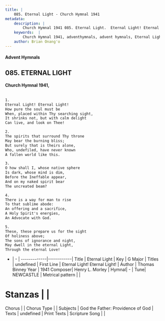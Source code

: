 ```yaml
---
title: |
    085. Eternal Light - Church Hymnal 1941
metadata:
    description: |
        Church Hymnal 1941 085. Eternal Light.  Eternal Light! Eternal Light!  How pure the soul must be  When, placed within Thy searching sight,  It shrinks not, but with calm delight  Can live, and look on Thee!  
    keywords:  |
        Church Hymnal 1941, adventhymnals, advent hymnals, Eternal Light, Eternal Light! Eternal Light!. 
    author: Brian Onang'o
---
```


#### Advent Hymnals
## 085. ETERNAL LIGHT
####  Church Hymnal 1941,

```txt

1.
Eternal Light! Eternal Light! 
How pure the soul must be 
When, placed within Thy searching sight, 
It shrinks not, but with calm delight 
Can live, and look on Thee! 

2.
The spirits that surround Thy throne 
May bear the burning bliss; 
But surely that is theirs alone, 
Who, undefiled, have never known 
A fallen world like this. 

3.
O how shall I, whose native sphere 
Is dark, whose mind is dim, 
Before the Ineffable appear, 
And on my naked spirit bear 
The uncreated beam? 

4.
There is a way for man to rise 
To that sublime abode: 
An offering and a sacrifice, 
A Holy Spirit's energies, 
An Advocate with God. 

5.
These, these prepare us for the sight 
Of holiness above; 
The sons of ignorance and night, 
May dwell in the eternal Light, 
Through the eternal Love!


```

- |   -  |
-------------|------------|
Title | Eternal Light |
Key | G Major |
Titles | undefined |
First Line | Eternal Light! Eternal Light! |
Author | Thomas Binney
Year | 1941
Composer| Henry L. Morley |
Hymnal|  - |
Tune| NEWCASTLE |
Metrical pattern | |
# Stanzas |  |
Chorus |  |
Chorus Type |  |
Subjects | God the Father: Providence of God |
Texts | undefined |
Print Texts | 
Scripture Song |  |
    
